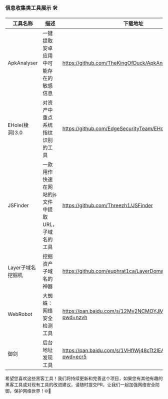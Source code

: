 ### 信息收集类工具展示 🛠️



| 工具名称          | 描述                          | 下载地址                                                                                                     |
|---------------|-----------------------------|----------------------------------------------------------------------------------------------------------|
| ApkAnalyser   | 一键提取安卓应用中可能存在的敏感信息          |https://github.com/TheKingOfDuck/ApkAnalyser|
| EHole(棱洞)3.0  | 对资产中重点系统指纹识别的工具             |https://github.com/EdgeSecurityTeam/EHole/releases|
| JSFinder      | 一款用作快速在网站的js文件中提取URL，子域名的工具 |https://github.com/Threezh1/JSFinder|
| Layer子域名挖掘机   | 挖掘资产子域名的神器                  |https://github.com/euphrat1ca/LayerDomainFinder/releases|
| WebRobot      | 大蜘蛛：网络安全检测工具                |https://pan.baidu.com/s/12Mv2NCMOYJM6-pewynCwPw?pwd=nzvh|
| 御剑            | 后台地址发现工具                    |https://pan.baidu.com/s/1VHfIWj48cTt2lEAGaCIo1Q?pwd=ecr5|



希望您喜欢这些黑客工具！我们将持续更新和完善这个项目，如果您有其他有趣的黑客工具或对现有工具的改进建议，请随时提交PR，让我们一起加强网络安全防御，保护网络世界！🌐💪

